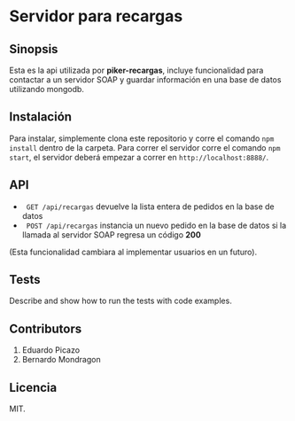 # Servidor para recargas

## Sinopsis

Esta es la api utilizada por **piker-recargas**, incluye funcionalidad para contactar a un servidor SOAP y guardar información en una base de datos utilizando mongodb.

## Instalación

Para instalar, simplemente clona este repositorio y corre el comando  `npm install` dentro de la carpeta. Para correr el servidor corre el comando `npm start`, el servidor deberá empezar a correr en `http://localhost:8888/`.

## API
- ` GET /api/recargas` devuelve la lista entera de pedidos en la base de datos
- ` POST /api/recargas` instancia un nuevo pedido en la base de datos si la llamada al servidor SOAP regresa un código **200**

(Esta funcionalidad cambiara al implementar usuarios en un futuro).

## Tests

Describe and show how to run the tests with code examples.

## Contributors

1. Eduardo Picazo
2. Bernardo Mondragon

## Licencia

MIT.
